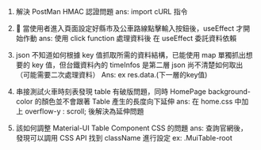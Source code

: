 1. 解決 PostMan HMAC 認證問題
   ans: import cURL 指令

2.  當使用者進入頁面設定好縣市及公車路線點擊輸入按鈕後，useEffect 才開始作動
   ans: 使用 click function 處理資料後 在 useEffect 委託資料依賴

3. json 不知道如何根據 key 值抓取所需的資料結構，已能使用 map 單獨抓出想要的 key 值，但台鐵資料內的 timeInfos 是第二層 json 尚不清楚如何取出（可能需要二次處理資料）
   Ans: ex res.data.(下一層的key值)

4. 串接測試火車時刻表發現 table 有破版問題，同時 HomePage background-color 的顏色並不會跟著 Table 產生的長度向下延伸
   ans: 在 home.css 中加上 overflow-y : scroll; 後解決為延伸問題

5. 該如何調整 Material-UI Table Component CSS 的問題
   ans: 查詢官網後，發現可以調用 CSS API 找到 className 進行設定 ex: .MuiTable-root
